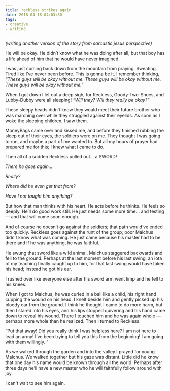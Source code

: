 ```yaml
---
title: reckless strikes again
date: 2018-04-18 04:03:30
tags: 
- creative
- writing
---
```

_(writing another version of the story from sarcastic jesus perspective)_

He will be okay. He didn’t know what he was doing after all, but that boy has a life ahead of him that he would have never imagined.

I was just coming back down from the mountain from praying. Sweating. Tired like I’ve never been before. This is gonna be it. I remember thinking, _“These guys will be okay without me. These guys will be okay without me. These guys will be okay without me.”_

When I got down I let out a deep sigh, for Reckless, Goody-Two-Shoes, and Lubby-Dubby were all sleeping! _“Will they? Will they really be okay?”_

These sleepy heads didn’t know they would meet their future brother who was marching over while they struggled against their eyelids. As soon as I woke the sleeping children, I saw them.

MoneyBags came over and kissed me, and before they finished rubbing the sleep out of their eyes, the soldiers were on me. They thought I was going to run, and maybe a part of me wanted to. But all my hours of prayer had prepared me for this; I knew what I came to do. 

Then all of a sudden Reckless pulled out… a SWORD! 

_There he goes again..._

_Really?_

_Where did he even get that from?_

_Have I not taught him anything?_

But how that man thinks with his heart. He acts before he thinks. He feels so deeply. He’ll do good work still. He just needs some more time… and testing — and that will come soon enough.

And of course he doesn’t go against the soldiers; that path would’ve ended too quickly. Reckless goes against the runt of the group; poor Malchus didn’t know what was coming. He just came because his master had to be there and if he was anything, he was faithful.

He swung that sword like a wild animal. Malchus staggered backwards and fell to the ground. Perhaps at the last moment before his last swing, an iota of my teaching finally caught up to him, for that last swing would have taken his head; instead he got his ear. 

I rushed over like everyone else after his sword arm went limp and he fell to his knees.

When I got to Malchus, he was curled in a ball like a child, his right hand cupping the wound on his head. I knelt beside him and gently picked up his bloody ear from the ground. I think he thought I came to do more harm, but then I stared into his eyes, and his lips stopped quivering and his hand came down to reveal his wound. There I touched him and he was again whole — perhaps more whole than he realized. Then I turned to Reckless.

“Put that away! Did you really think I was helpless here? I am not here to lead an army! I’ve been trying to tell you this from the beginning! I am going with them willingly. ”

As we walked through the garden and into the valley I prayed for young Malchus. We walked together but his gaze was distant. Little did he know that one day his name would be known through all the world. Perhaps after three days he’ll have a new master who he will faithfully follow around with joy. 

I can't wait to see him again. 
